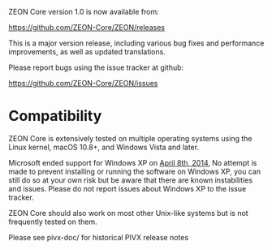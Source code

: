 ZEON Core version 1.0 is now available from:

  <https://github.com/ZEON-Core/ZEON/releases>

This is a major version release, including various bug fixes and
performance improvements, as well as updated translations.

Please report bugs using the issue tracker at github:

  <https://github.com/ZEON-Core/ZEON/issues>

Compatibility
==============

ZEON Core is extensively tested on multiple operating systems using
the Linux kernel, macOS 10.8+, and Windows Vista and later.

Microsoft ended support for Windows XP on [April 8th, 2014](https://www.microsoft.com/en-us/WindowsForBusiness/end-of-xp-support),
No attempt is made to prevent installing or running the software on Windows XP, you
can still do so at your own risk but be aware that there are known instabilities and issues.
Please do not report issues about Windows XP to the issue tracker.

ZEON Core should also work on most other Unix-like systems but is not
frequently tested on them.


Please see pivx-doc/ for historical PIVX release notes
